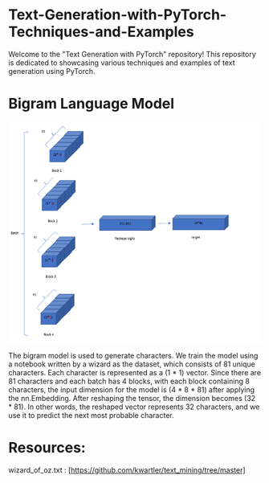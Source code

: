 # Text-Generation-with-PyTorch-Techniques-and-Examples
Welcome to the "Text Generation with PyTorch" repository! This repository is dedicated to showcasing various techniques and examples of text generation using PyTorch.

# Bigram Language Model
![bigram img](https://github.com/faezeh-gholamrezaie/Text-Generation-with-PyTorch-Techniques-and-Examples/blob/main/image/Image-bigram.png)

The bigram model is used to generate characters. We train the model using a notebook written by a wizard as the dataset, which consists of 81 unique characters. Each character is represented as a (1 * 1) vector. Since there are 81 characters and each batch has 4 blocks, with each block containing 8 characters, the input dimension for the model is (4 * 8 * 81) after applying the nn.Embedding. After reshaping the tensor, the dimension becomes (32 * 81). In other words, the reshaped vector represents 32 characters, and we use it to predict the next most probable character.

# Resources:

wizard_of_oz.txt : [https://github.com/kwartler/text_mining/tree/master]
